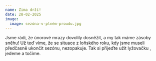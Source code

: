 ```yaml
---
name: Zima drží!
date: 28-02-2025
image:
  image: sezóna-v-plném-proudu.jpg
---
```

J﻿sme rádi, že únorové mrazy dovolily dosněžit, a my tak máme zásoby sněhu! Už teď víme, že se situace z loňského roku, kdy jsme museli předčasně ukončit sezónu, nezopakuje. Tak si přijeďte užít lyžovačku , jedeme a točíme.